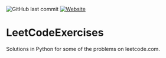 ![GitHub last commit](https://img.shields.io/github/last-commit/v0di/LeetCodeExercises)
<a href="leetcode.com" target="_blank"><img alt="Website" src="https://img.shields.io/website?down_color=red&down_message=offline&up_color=blue&up_message=leetcode.com&url=https%3A%2F%2Fleetcode.com%2F"></a>
# LeetCodeExercises
Solutions in Python for some of the problems on leetcode.com.
